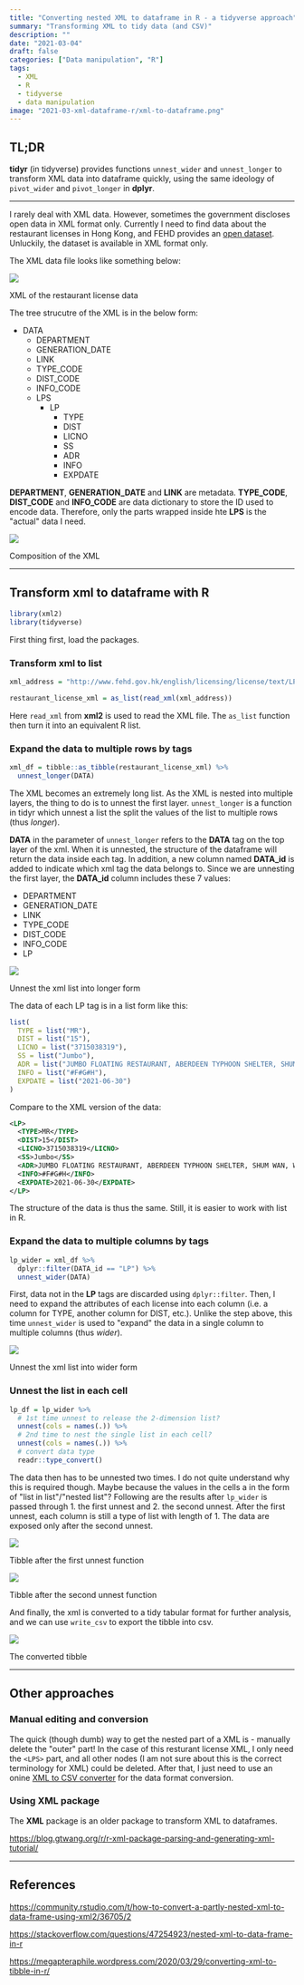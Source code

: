 ```yaml
---
title: "Converting nested XML to dataframe in R - a tidyverse approach"
summary: "Transforming XML to tidy data (and CSV)"
description: ""
date: "2021-03-04"
draft: false
categories: ["Data manipulation", "R"]
tags:
  - XML
  - R
  - tidyverse
  - data manipulation
image: "2021-03-xml-dataframe-r/xml-to-dataframe.png"
---
```


## TL;DR

**tidyr** (in tidyverse) provides functions `unnest_wider` and `unnest_longer` to transform XML data into dataframe quickly, using the same ideology of `pivot_wider` and `pivot_longer` in **dplyr**.

---

I rarely deal with XML data. However, sometimes the government discloses open data in XML format only. Currently I need to find data about the restaurant licenses in Hong Kong, and FEHD provides an [open dataset](https://data.gov.hk/en-data/dataset/hk-fehd-fehdlmis-restaurant-licences/resource/05053ecc-623a-415f-b703-5f785edd482c). Unluckily, the dataset is available in XML format only.

The XML data file looks like something below:

![](/post/2021-03-xml-dataframe-r/xml-view.png)
<figcaption>XML of the restaurant license data</figcaption>

The tree strucutre of the XML is in the below form:

- DATA
  - DEPARTMENT
  - GENERATION_DATE
  - LINK
  - TYPE_CODE
  - DIST_CODE
  - INFO_CODE
  - LPS
    - LP
      - TYPE
      - DIST
      - LICNO
      - SS
      - ADR
      - INFO
      - EXPDATE

**DEPARTMENT**, **GENERATION_DATE** and **LINK** are metadata. **TYPE_CODE**, **DIST_CODE** and **INFO_CODE** are data dictionary to store the ID used to encode data. Therefore, only the parts wrapped inside hte **LPS** is the "actual" data I need.

![](/post/2021-03-xml-dataframe-r/xml-format.png)
<figcaption>Composition of the XML</figcaption>

---

## Transform xml to dataframe with R

```r
library(xml2)
library(tidyverse)
```

First thing first, load the packages.

### Transform xml to list

```r
xml_address = "http://www.fehd.gov.hk/english/licensing/license/text/LP_Restaurants_EN.XML"

restaurant_license_xml = as_list(read_xml(xml_address))
```

Here `read_xml` from **xml2** is used to read the XML file. The `as_list` function then turn it into an equivalent R list.

### Expand the data to multiple rows by tags

```r
xml_df = tibble::as_tibble(restaurant_license_xml) %>%
  unnest_longer(DATA)
```

The XML becomes an extremely long list. As the XML is nested into multiple layers, the thing to do is to unnest the first layer. `unnest_longer` is a function in tidyr which unnest a list the split the values of the list to multiple rows (thus *longer*).

**DATA** in the parameter of `unnest_longer` refers to the **DATA** tag on the top layer of the xml. When it is unnested, the structure of the dataframe will return the data inside each tag. In addition, a new column named **DATA_id** is added to indicate which xml tag the data belongs to. Since we are unnesting the first layer, the **DATA_id** column includes these 7 values:

  - DEPARTMENT
  - GENERATION_DATE
  - LINK
  - TYPE_CODE
  - DIST_CODE
  - INFO_CODE
  - LP


![](/post/2021-03-xml-dataframe-r/unnest-longer.png)
<figcaption>Unnest the xml list into longer form</figcaption>

The data of each LP tag is in a list form like this:

```r
list(
  TYPE = list("MR"),
  DIST = list("15"),
  LICNO = list("3715038319"),
  SS = list("Jumbo"),
  ADR = list("JUMBO FLOATING RESTAURANT, ABERDEEN TYPHOON SHELTER, SHUM WAN, WONG CHUK HANG, SOUTHERN, HONG KONG"), 
  INFO = list("#F#G#H"),
  EXPDATE = list("2021-06-30")
)
```

Compare to the XML version of the data:

```xml
<LP>
  <TYPE>MR</TYPE>
  <DIST>15</DIST>
  <LICNO>3715038319</LICNO>
  <SS>Jumbo</SS>
  <ADR>JUMBO FLOATING RESTAURANT, ABERDEEN TYPHOON SHELTER, SHUM WAN, WONG CHUK HANG, SOUTHERN, HONG KONG</ADR>
  <INFO>#F#G#H</INFO>
  <EXPDATE>2021-06-30</EXPDATE>
</LP>
```

The structure of the data is thus the same. Still, it is easier to work with list in R.

### Expand the data to multiple columns by tags

```r
lp_wider = xml_df %>%
  dplyr::filter(DATA_id == "LP") %>%
  unnest_wider(DATA) 
```

First, data not in the **LP** tags are discarded using `dplyr::filter`. Then, I need to expand the attributes of each license into each column (i.e. a column for TYPE, another column for DIST, etc.). Unlike the step above, this time `unnest_wider` is used to "expand" the data in a single column to multiple columns (thus *wider*).

![](/post/2021-03-xml-dataframe-r/unnest-wider.png)
<figcaption>Unnest the xml list into wider form</figcaption>

### Unnest the list in each cell

```r
lp_df = lp_wider %>%
  # 1st time unnest to release the 2-dimension list?
  unnest(cols = names(.)) %>%
  # 2nd time to nest the single list in each cell?
  unnest(cols = names(.)) %>%
  # convert data type
  readr::type_convert() 
```

The data then has to be unnested two times. I do not quite understand why this is required though. Maybe because the values in the cells a in the form of "list in list"/"nested list"? Following are the results after `lp_wider` is passed through 1. the first unnest and 2. the second unnest. After the first unnest, each column is still a type of list with length of 1. The data are exposed only after the second unnest.

![](/post/2021-03-xml-dataframe-r/unnest-first-time.png)
<figcaption>Tibble after the first unnest function</figcaption>

![](/post/2021-03-xml-dataframe-r/unnest-second-time.png)
<figcaption>Tibble after the second unnest function</figcaption>

And finally, the xml is converted to a tidy tabular format for further analysis, and we can use `write_csv` to export the tibble into csv.

![](/post/2021-03-xml-dataframe-r/converted-tibble.png)
<figcaption>The converted tibble</figcaption>

---

## Other approaches

### Manual editing and conversion

The quick (though dumb) way to get the nested part of a XML is - manually delete the "outer" part! In the case of this resturant license XML, I only need the `<LPS>` part, and all other nodes (I am not sure about this is the correct terminology for XML) could be deleted. After that, I just need to use an onine [XML to CSV converter](https://www.convertcsv.com/xml-to-csv.htm) for the data format conversion.

### Using XML package

The **XML** package is an older package to transform XML to dataframes. 

https://blog.gtwang.org/r/r-xml-package-parsing-and-generating-xml-tutorial/

---

## References

https://community.rstudio.com/t/how-to-convert-a-partly-nested-xml-to-data-frame-using-xml2/36705/2

https://stackoverflow.com/questions/47254923/nested-xml-to-data-frame-in-r

https://megapteraphile.wordpress.com/2020/03/29/converting-xml-to-tibble-in-r/